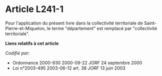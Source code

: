 # Article L241-1

Pour l'application du présent livre dans la collectivité territoriale de Saint-Pierre-et-Miquelon, le terme "département" est
remplacé par "collectivité territoriale".

**Liens relatifs à cet article**

_Codifié par_:

  - Ordonnance 2000-930 2000-09-22 JORF 24 septembre 2000
  - Loi n°2003-495 2003-06-12 art. 38 JORF 13 juin 2003
